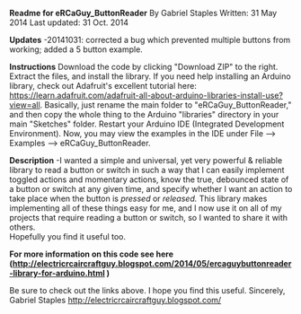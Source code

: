 **Readme for eRCaGuy_ButtonReader**
By Gabriel Staples
Written: 31 May 2014
Last updated: 31 Oct. 2014

**Updates**
-20141031: corrected a bug which prevented multiple buttons from working; added a 5 button example.

**Instructions**
Download the code by clicking "Download ZIP" to the right.  Extract the files, and install the library.  If you need help installing an Arduino library, check out Adafruit's excellent tutorial here: https://learn.adafruit.com/adafruit-all-about-arduino-libraries-install-use?view=all.
Basically, just rename the main folder to "eRCaGuy_ButtonReader," and then copy the whole thing to the Arduino "libraries" directory in your main "Sketches" folder.  Restart your Arduino IDE (Integrated Development Environment).  Now, you may view the examples in the IDE under File --> Examples --> eRCaGuy_ButtonReader.

**Description**
-I wanted a simple and universal, yet very powerful & reliable library to read a button or switch in such a way that I can
 easily implement toggled actions and momentary actions, know the true, debounced state of a button or switch at any given time, 
 and specify whether I want an action to take place when the button is *pressed* or *released.*  This library makes implementing all of
 these things easy for me, and I now use it on all of my projects that require reading a button or switch, so I wanted to share it with others.  
 Hopefully you find it useful too.

**For more information on this code see here (http://electricrcaircraftguy.blogspot.com/2014/05/ercaguybuttonreader-library-for-arduino.html )**

Be sure to check out the links above.  I hope you find this useful.
Sincerely,
Gabriel Staples
http://electricrcaircraftguy.blogspot.com/